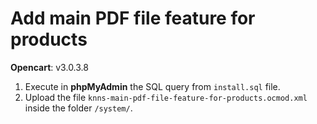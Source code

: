 # Add main PDF file feature for products

**Opencart**: v3.0.3.8  

1. Execute in **phpMyAdmin** the SQL query from `install.sql` file.  
2. Upload the file `knns-main-pdf-file-feature-for-products.ocmod.xml` inside the folder `/system/`.

